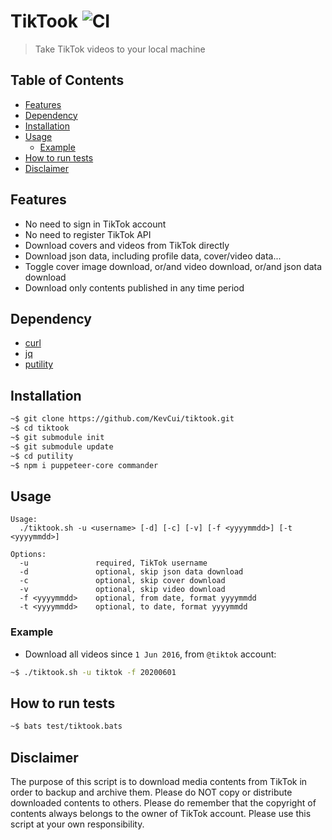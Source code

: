 # TikTook ![CI](https://github.com/KevCui/tiktook/workflows/CI/badge.svg)

> Take TikTok videos to your local machine

## Table of Contents

- [Features](#features)
- [Dependency](#dependency)
- [Installation](#installation)
- [Usage](#usage)
  - [Example](#example)
- [How to run tests](#how-to-run-tests)
- [Disclaimer](#disclaimer)

## Features

- No need to sign in TikTok account
- No need to register TikTok API
- Download covers and videos from TikTok directly
- Download json data, including profile data, cover/video data...
- Toggle cover image download, or/and video download, or/and json data download
- Download only contents published in any time period

## Dependency

- [curl](https://curl.haxx.se/download.html)
- [jq](https://stedolan.github.io/jq/download/)
- [putility](https://github.com/KevCui/pUtility)

## Installation

```bash
~$ git clone https://github.com/KevCui/tiktook.git
~$ cd tiktook
~$ git submodule init
~$ git submodule update
~$ cd putility
~$ npm i puppeteer-core commander
```

## Usage

```
Usage:
  ./tiktook.sh -u <username> [-d] [-c] [-v] [-f <yyyymmdd>] [-t <yyyymmdd>]

Options:
  -u               required, TikTok username
  -d               optional, skip json data download
  -c               optional, skip cover download
  -v               optional, skip video download
  -f <yyyymmdd>    optional, from date, format yyyymmdd
  -t <yyyymmdd>    optional, to date, format yyyymmdd
```

### Example

- Download all videos since `1 Jun 2016`, from `@tiktok` account:

```bash
~$ ./tiktook.sh -u tiktok -f 20200601
```

## How to run tests

```bash
~$ bats test/tiktook.bats
```

## Disclaimer

The purpose of this script is to download media contents from TikTok in order to backup and archive them. Please do NOT copy or distribute downloaded contents to others. Please do remember that the copyright of contents always belongs to the owner of TikTok account. Please use this script at your own responsibility.
